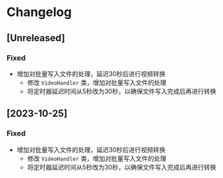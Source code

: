 # Changelog

## [Unreleased]
### Fixed
- 增加对批量写入文件的处理，延迟30秒后进行视频转换
  - 修改 `VideoHandler` 类，增加对批量写入文件的处理
  - 将定时器延迟时间从5秒改为30秒，以确保文件写入完成后再进行转换

## [2023-10-25]
### Fixed
- 增加对批量写入文件的处理，延迟30秒后进行视频转换
  - 修改 `VideoHandler` 类，增加对批量写入文件的处理
  - 将定时器延迟时间从5秒改为30秒，以确保文件写入完成后再进行转换